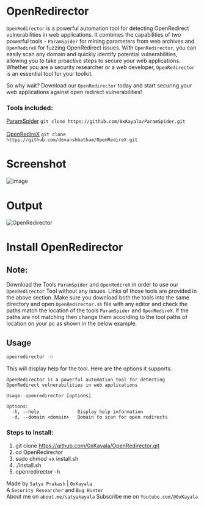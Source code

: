 # OpenRedirector
`OpenRedirector` is a powerful automation tool for detecting OpenRedirect vulnerabilities in web applications. It combines the capabilities of two powerful tools - `ParamSpider` for mining parameters from web archives and `OpenRedireX` for fuzzing OpenRedirect issues. With `OpenRedirector`, you can easily scan any domain and quickly identify potential vulnerabilities, allowing you to take proactive steps to secure your web applications. Whether you are a security researcher or a web developer, `OpenRedirector` is an essential tool for your toolkit.

So why wait? Download our `OpenRedirector` today and start securing your web applications against open redirect vulnerabilities!

### Tools included:
[ParamSpider](https://github.com/0xKayala/ParamSpider) `git clone https://github.com/0xKayala/ParamSpider.git`<br><br>
[OpenRedireX](https://github.com/devanshbatham/OpenRedireX) `git clone https://github.com/devanshbatham/OpenRedireX.git`

# Screenshot
![image](https://user-images.githubusercontent.com/16838353/231228421-61f82713-39f7-4593-8fef-a66d1dd7d758.png)

# Output
![OpenRedirector](https://user-images.githubusercontent.com/16838353/235112718-117ab627-a270-453b-b7f6-09bb911e129c.gif)

# Install OpenRedirector

## Note:
Download the Tools `ParamSpider` and `OpenRedireX` in order to use our `OpenRedirector` Tool without any issues. Links of those tools are provided in the above section. Make sure you download both the tools into the same directory and open `OpenRedirector.sh` file with any editor and check the paths match the location of the tools `ParamSpider` and `OpenRedireX`. If the paths are not matching then change them according to the tool paths of location on your pc as shown in the below example.


## Usage

```sh
openredirector -h
```

This will display help for the tool. Here are the options it supports.


```console
OpenRedirector is a powerful automation tool for detecting OpenRedirect vulnerabilities in web applications

Usage: openredirector [options]

Options:
  -h, --help              Display help information
  -d, --domain <domain>   Domain to scan for open redirects
```  

### Steps to Install:
1. git clone https://github.com/0xKayala/OpenRedirector.git
2. cd OpenRedirector
3. sudo chmod +x install.sh
4. ./install.sh
5. openredirector -h


Made by
`Satya Prakash` | `0xKayala` \
A `Security Researcher` and `Bug Hunter` \
About me on `about.me/satyakayala`
Subscribe me on `Youtube.com/@0xKayala`
